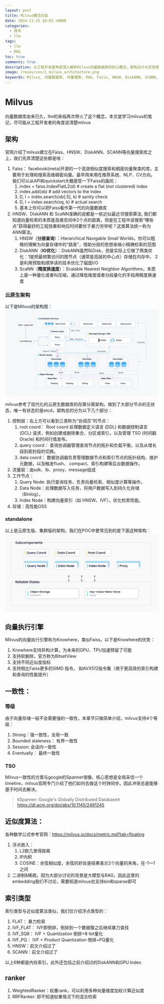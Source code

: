 ```yaml
---
layout: post
title: Milvus概念扫盲
date: 2024-11-25 16:03 +0800
categories:
  - 技术
  - llm
tags:
  - llm
  - RAG
toc: true
comments: true
description: 从工程开发者角度深入解析Milvus向量数据库的核心概念、架构设计与实现原理，包含Faiss、HNSW等向量搜索算法详解，助力RAG系统构建。
image: /resources/1_milvus_architecture.png
keywords: Milvus, 向量数据库, 向量搜索, RAG, Faiss, HNSW, DiskANN, SCANN, 相似度搜索, 大模型检索
---
```


# Milvus

向量数据库由来已久，llm的来临再次带火了这个概念，本文是学习milvus的笔记，尽可能从工程开发者的角度说清楚milvus

## 架构
官网介绍了milvus建立在Faiss、HNSW、DiskANN、SCANN等向量搜索库之上，我们先弄清楚这些都是啥：
1. Faiss： facebook(meta)开源的一个高效相似度搜索和稠密向量聚类的库，主要用于处理和搜索高维稠密向量。最早用来用在推荐系统、NLP、CV方向。我们可以从API和quickstart大概感受一下Faiss的画风：
   1. index = faiss.IndexFlatL2(d) # create a flat (not clustered) index
   2. index.add(xb) # add vectors to the index
   3. D, I = index.search(xb[:5], k) # sanity check
   4. D, I = index.search(xq, k)     # actual search
   5. 基本上你可以把Faiss看作第一代的向量数据库
2. HNSW、DiskANN 和 ScaNN准确的说都是一些近似最近邻搜索算法, 我们都知道向量检索的本质是高维空间中2个点的距离，但是在工程中该搜索“哪些点”获得最好的工程效果和响应时间要优于暴力穷举呢？这类算法统一称为ANN算法。
   1. HNSW（**分层查询**）：Hierarchical Navigable Small Worlds，你可以粗略的理解为向量存储中的“跳表”，借助分层的思想来缩小精确检索的范围
   2. DiskANN（**IO优化**）：DiskANN虽然叫Disk，但是实际上它做了两类优化：1是把最频繁访问的图节点（通常是高层的中心点）存储在内存中， 2是利用预取和顺序读的技术优化了磁盘I/O
   3. ScaNN（**精度换速度**）：Scalable Nearest Neighbor Algorithms，本质上是一种量化或者叫压缩，通过降低维度或者分段量化的手段用精度换速度

### 云原生架构

以下是Milvus的架构图：
![milvus architecture](../resources/1_milvus_architecture.png)

milvus参考了现代化的云原生数据库的存算分离架构，做到了大部分节点的无状态，唯一有状态的是etcd，架构总的分为以下几个部分：
1. 控制层：右上方可以看到三类称为“协调员”的节点：
   1. root coord： Root coord 处理数据定义语言 (DDL) 和数据控制语言 (DCL) 请求，例如创建或删除集合、分区或索引，以及管理 TSO (时间戳 Oracle) 和时间行情发布。
   2. query coord： 查询协调器管理查询节点的拓扑和负载平衡，以及从增长段到密封段的切换。
   3. data coord： 数据协调器负责管理数据节点和索引节点的拓扑结构、维护元数据，以及触发flush、 compact、索引构建等后台数据操作。
2. 流量层：由sdk、lb、proxy、message组成
3. 工作节点：
   1. Query Node: 执行查询任务，负责向量检索、相似度计算等操作。
   2. Data Node：处理数据写入任务，将用户数据写入到持久化存储（Binlog）。
   3. Index Node：构建向量索引（如 HNSW、IVF），优化检索性能。
4. 存储：高性能OSS 

### standalone
以上是云原生版、集群版的架构，我们在POC中更常见到的是下面这种架构：
![milvus standalone architecture](../resources/1_standalone_architecture.jpg)

## 向量执行引擎
Milvus的向量执行引擎称为Knowhere，类似Faiss。以下是Knowhere的优势：
1. Knowhere支持异构计算，为未来的GPU、TPU加速预留了可能
2. 支持软删除，官方称为BitsetView
3. 支持不同近似度指标
4. 支持相比Faiss更多的SIMD 指令， 如AVX512指令集（用于更高效的索引构建和查询的性能提升）


## 一致性：
### 等级
由于向量存储一般不会需要强的一致性，本章节只做简单介绍，milvus支持4个等级：
1. Strong：强一致性，全局一致
2. Bounded staleness： 有界一致性
3. Session: 会话内一致性
4. Eventually： 最终一致性

### TSO
Milvus一致性的方案与google的Spanner很像，核心思想是全局采信一个timeline，milvus官网专门介绍了他们如何去做这个时钟同步。因此冲突总是能够基于时间去解决。
> 《Spanner: Google's Globally Distributed Database》
> https://dl.acm.org/doi/abs/10.1145/2491245


## 近似度算法：
各种数学公式参考官网：https://milvus.io/docs/metric.md?tab=floating
1. 浮点嵌入：
   1. L2欧几里得距离
   2. IP内积
   3. COSINE：余弦相似度，余弦的好处是结果表示2个向量的夹角，在-1～1之间
2. 二进制&稀疏。因为大部分讨论的背景是大模型与RAG，因此这里的embedding我们不讨论，需要知道milvus也支持bin和sparse即可

## 索引类型
索引类型与近似度算法类似，我们仅介绍浮点类型的：
1. FLAT： 暴力检索
2. IVF_FLAT： IVF即倒排，倒排到一个数据簇之后继续暴力查找
3. IVF_SQ8： IVF + Quantization 倒排+8-bit量化
4. IVF_PQ： IVF + Product Quantization 倒排+PQ量化
5. HNSW：前文介绍过了
6. SCANN：前文介绍过了

以上6种都是内存索引，此外还包括之前介绍过的DiskANN和GPU Index

## ranker

1. WeightedRanker：权重rank，可以利用多种向量维度加权计算近似度
2. RRFRanker: 即不知道权重情况下的混合检索
